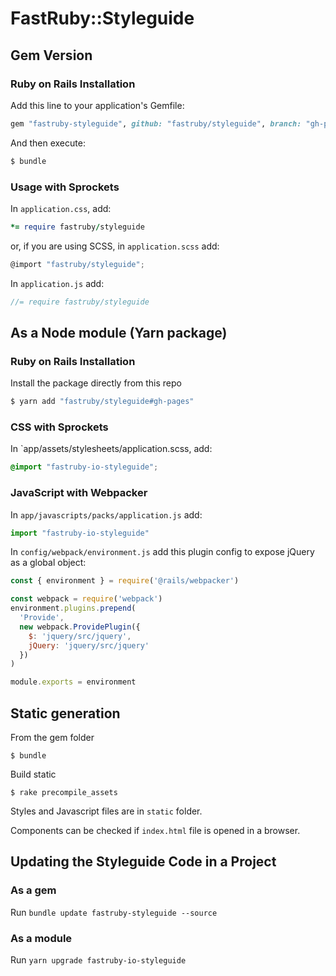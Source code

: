 # FastRuby::Styleguide

## Gem Version
### Ruby on Rails Installation

Add this line to your application's Gemfile:

```ruby
gem "fastruby-styleguide", github: "fastruby/styleguide", branch: "gh-pages"
```

And then execute:

```sh
$ bundle
```

### Usage with Sprockets

In `application.css`, add:

```ruby
*= require fastruby/styleguide
```

or, if you are using SCSS, in `application.scss` add:

```js
@import "fastruby/styleguide";
```

In `application.js` add:

```js
//= require fastruby/styleguide
```

## As a Node module (Yarn package)

### Ruby on Rails Installation

Install the package directly from this repo

```sh
$ yarn add "fastruby/styleguide#gh-pages"
```

### CSS with Sprockets

In `app/assets/stylesheets/application.scss, add:

```scss
@import "fastruby-io-styleguide";
```

### JavaScript with Webpacker

In `app/javascripts/packs/application.js` add:

```js
import "fastruby-io-styleguide"
```

In `config/webpack/environment.js` add this plugin config to expose jQuery as a global object:

```js
const { environment } = require('@rails/webpacker')

const webpack = require('webpack')
environment.plugins.prepend(
  'Provide',
  new webpack.ProvidePlugin({
    $: 'jquery/src/jquery',
    jQuery: 'jquery/src/jquery'
  })
)

module.exports = environment
```

## Static generation

From the gem folder

    $ bundle

Build static

    $ rake precompile_assets

Styles and Javascript files are in `static` folder.

Components can be checked if `index.html` file is opened in a browser.

## Updating the Styleguide Code in a Project

### As a gem

Run `bundle update fastruby-styleguide --source`

### As a module

Run `yarn upgrade fastruby-io-styleguide`
